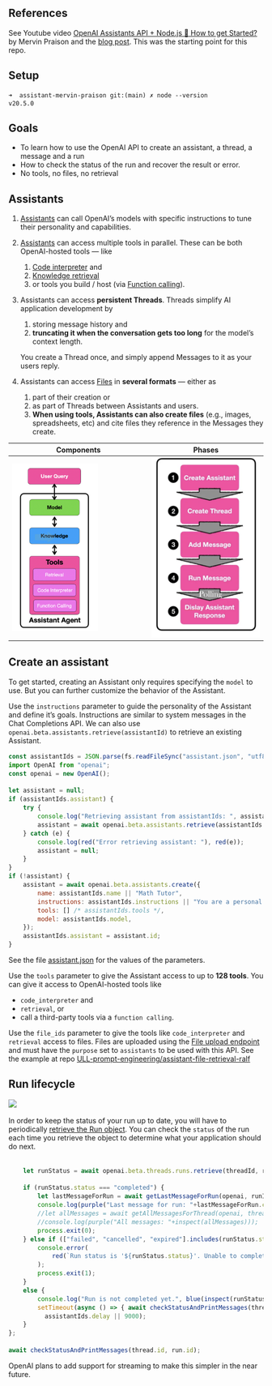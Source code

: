 ## References

See Youtube video <a href="https://youtu.be/CPlwcY5mQ_4?si=2OuCr5k_ztRoZfOL" target="_blank">OpenAI Assistants API + Node.js 🚀 How to get Started?</a> 
by Mervin Praison and the [blog post](https://mer.vin/2023/11/openai-assistants-api-in-node-js/). This was the starting point for this repo.

## Setup

```
➜  assistant-mervin-praison git:(main) ✗ node --version
v20.5.0
```

## Goals

- To learn how to use the OpenAI API to create an assistant, a thread, a message and a run
- How to check the status of the run and recover the result or error.
- No tools, no files, no retrieval

## Assistants

1. [Assistants](https://platform.openai.com/docs/assistants/how-it-works) can call OpenAI’s models with specific instructions to tune their personality and capabilities.
2. [Assistants](https://platform.openai.com/docs/assistants/how-it-works) can access multiple tools in parallel. These can be both OpenAI-hosted tools — like 
   1. [Code interpreter](https://platform.openai.com/docs/assistants/tools/code-interpreter) and 
   2. [Knowledge retrieval](https://platform.openai.com/docs/assistants/tools/knowledge-retrieval)  
   3. or tools you build / host (via [Function calling](https://platform.openai.com/docs/assistants/tools/function-calling)).
3. Assistants can access **persistent Threads**. Threads simplify AI application development by 
   1. storing message history and 
   2. **truncating it when the conversation gets too long** for the model’s context length.
   
   You create a Thread once, and simply append Messages to it as your users reply.
4. Assistants can access [Files](https://platform.openai.com/docs/assistants/tools/supported-files) in **several formats** — either as 
   1. part of their creation or 
   2. as part of Threads between Assistants and users. 
   3. **When using tools, Assistants can also create files** (e.g., images, spreadsheets, etc) and cite files they reference in the Messages they create.

| Components| Phases |
| ---       | --- |
|<img src="images/assistant.png" alt="images/assistant.png" width="65%"/>|![images/phases.png](images/phases.png)|

## Create an assistant


To get started, creating an Assistant only requires specifying the `model` to use. But you can further customize the behavior of the Assistant.

Use the `instructions` parameter to guide the personality of the Assistant and define it’s goals. Instructions are similar to system messages in the Chat Completions API. We can also 
use `openai.beta.assistants.retrieve(assistantId)` to retrieve an existing Assistant.

```js
const assistantIds = JSON.parse(fs.readFileSync("assistant.json", "utf8"));
import OpenAI from "openai";
const openai = new OpenAI();

let assistant = null;
if (assistantIds.assistant) {
    try {
        console.log("Retrieving assistant from assistantIds: ", assistantIds.assistant);
        assistant = await openai.beta.assistants.retrieve(assistantIds.assistant);
    } catch (e) {
        console.log(red("Error retrieving assistant: "), red(e));
        assistant = null;
    }
}
if (!assistant) {
    assistant = await openai.beta.assistants.create({
        name: assistantIds.name || "Math Tutor",
        instructions: assistantIds.instructions || "You are a personal math tutor. Write and run code to answer math questions.",
        tools: [] /* assistantIds.tools */,
        model: assistantIds.model,
    });
    assistantIds.assistant = assistant.id;
}
```
See the file [assistant.json](assistant.json) for the values of the parameters.

Use the `tools` parameter to give the Assistant access to up to **128 tools**. You can give it access to OpenAI-hosted tools like 
- `code_interpreter` and 
- `retrieval`, or 
- call a third-party tools via a `function calling`.
  
Use the `file_ids` parameter to give the tools like `code_interpreter` and `retrieval` access to files. Files are uploaded using the [File upload endpoint](https://platform.openai.com/docs/api-reference/files/create) and must have the `purpose` set to `assistants` to be used with this API. See the example at repo [ULL-prompt-engineering/assistant-file-retrieval-ralf](https://github.com/ULL-prompt-engineering/assistant-file-retrieval-ralf)

## Run lifecycle

![](https://cdn.openai.com/API/docs/images/diagram-1.png)

In order to keep the status of your run up to date, you will have to periodically [retrieve the Run object](https://platform.openai.com/docs/api-reference/runs/getRun). You can check the `status` of the run each time you retrieve the object to determine what your application should do next. 

```js

    let runStatus = await openai.beta.threads.runs.retrieve(threadId, runId);
    
    if (runStatus.status === "completed") {
        let lastMessageForRun = await getLastMessageForRun(openai, runId, threadId)
        console.log(purple("Last message for run: "+lastMessageForRun.content[0].text.value));
        //let allMessages = await getAllMessagesForThread(openai, threadId);
        //console.log(purple("All messages: "+inspect(allMessages)));
        process.exit(0);
    } else if (["failed", "cancelled", "expired"].includes(runStatus.status)) {
        console.error(
            red(`Run status is '${runStatus.status}'. Unable to complete the request.`)
        );
        process.exit(1);
    }
    else {
        console.log("Run is not completed yet.", blue(inspect(runStatus.status)));
        setTimeout(async () => { await checkStatusAndPrintMessages(thread.id, run.id) }, 
          assistantIds.delay || 9000);
    }
};

await checkStatusAndPrintMessages(thread.id, run.id);
```

OpenAI plans to add support for streaming to make this simpler in the near future.
